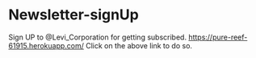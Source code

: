 # Newsletter-signUp
Sign UP to @Levi_Corporation for getting subscribed.
https://pure-reef-61915.herokuapp.com/
Click on the above link to do so.
